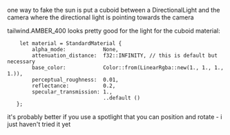 one way to fake the sun is put a cuboid between a DirectionalLight and the camera
where the directional light is pointing towards the camera

tailwind.AMBER_400 looks pretty good for the light
for the cuboid material:

```
    let material = StandardMaterial {
        alpha_mode:            None,
        attenuation_distance:  f32::INFINITY, // this is default but necessary
        base_color:            Color::from(LinearRgba::new(1., 1., 1., 1.)),
        perceptual_roughness:  0.01,
        reflectance:           0.2,
        specular_transmission: 1.,
                               ..default () 
   };       
```

it's probably better if you use a spotlight that you can position and rotate - i just haven't tried it yet
